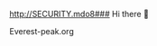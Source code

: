 http://SECURITY.mdo8### Hi there 👋

Everest-peak.org 

<!--here I'm currently working on my way to work from home which helps me to learn ...
**Rpndj/Rpndj** is a ✨ _special_ ✨ repository because its `README.md` (this file) appears on your GitHub profile.

- we are here to solve almost all kind of programming language**
Here are some ideas to get you started:

- 🔭 I’m currently working on ...
- 🌱 I’m currently learning ...
- 👯 I’m looking to collaborate on ...
- 🤔 I’m looking for help with ...
- 💬 Ask me about ...
- 📫 How to reach me: ...
- 😄 Pronouns: ...
- ⚡ Fun fact: ...
-->
